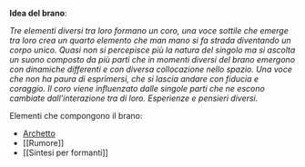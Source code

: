 **Idea del brano**:

*Tre elementi diversi tra loro formano un coro, una voce sottile che emerge tra loro crea un quarto elemento che man mano si fa strada diventando un corpo unico. Quasi non si percepisce più la natura del singolo ma si ascolta un suono composto da più parti che in momenti diversi del brano emergono con dinamiche differenti e con diversa collocazione nello spazio. 
Una voce che non ha paura di esprimersi, che si lascia andare con fiducia e coraggio. Il coro viene influenzato dalle singole parti che ne escono cambiate dall'interazione tra di loro. Esperienze e pensieri diversi.*

Elementi che compongono il brano:

- [Archetto](https://github.com/pietro00b/unaVoce/blob/main/Rumore.md)
- [[Rumore]]
- [[Sintesi per formanti]]









